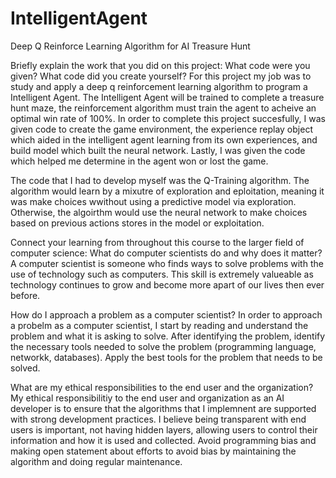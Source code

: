 # IntelligentAgent
Deep Q Reinforce Learning Algorithm for AI Treasure Hunt 
  
Briefly explain the work that you did on this project: What code were you given? What code did you create yourself?
  For this project my job was to study and apply a deep q reinforcement learning algorithm to program a Intelligent Agent. The Intelligent Agent will be trained to complete a treasure hunt maze, the reinforcement algorithm must train the agent to acheive an optimal win rate of 100%. In order to complete this project succesfully, I was given code to create the game environment, the experience replay object which aided in the intelligent agent learning from its own experiences, and build model which built the neural network. Lastly, I was given the code which helped me determine in the agent won or lost the game.
  
  The code that I had to develop myself was the Q-Training algorithm. The algorithm would learn by a mixutre of exploration and eploitation, meaning it was make choices wwithout using a predictive model via exploration. Otherwise, the algoirthm would use the neural network to make choices based on previous actions stores in the model or exploitation. 
  
Connect your learning from throughout this course to the larger field of computer science:
What do computer scientists do and why does it matter?
  A computer scientist is someone who finds ways to solve problems with the use of technology such as computers. This skill is extremely valueable as technology continues to grow and become more apart of our lives then ever before. 
  
How do I approach a problem as a computer scientist?
  In order to approach a probelm as a computer scientist, I start by reading and understand the problem and what it is asking to solve. After identifying the problem, identify the necessary tools needed to solve the problem (programming language, networkk, databases). Apply the best tools for the problem that needs to be solved. 
  
What are my ethical responsibilities to the end user and the organization?
  My ethical responsibilitiy to the end user and organization as an AI developer is to ensure that the algorithms that I implemnent are supported with strong development practices. I believe being transparent with end users is important, not having hidden layers, allowing users to control their information and how it is used and collected. Avoid programming bias and making open statement about efforts to avoid bias by maintaining the algorithm and doing regular maintenance. 
